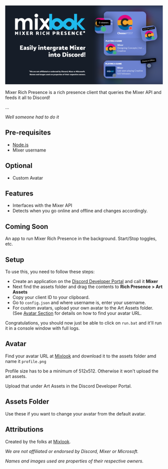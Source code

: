 ![](header.png)

Mixer Rich Presence is a rich presence client that queries the Mixer API and feeds it all to Discord! 

...

*Well someone had to do it*

## Pre-requisites
- [Node.js](https://nodejs.org)
- Mixer username
## Optional
- Custom Avatar

## Features
- Interfaces with the Mixer API
- Detects when you go online and offline and changes accordingly.

## Coming Soon
An app to run Mixer Rich Presence in the background. Start/Stop toggles, etc.

## Setup
To use this, you need to follow these steps:
- Create an application on the [Discord Developer Portal](https://discordapp.com/developers/applications/) and call it **Mixer**
- Next find the assets folder and drag the contents to **Rich Presence > Art Assets**
- Copy your client ID to your clipboard.
- Go to `config.json` and where username is, enter your username.
- For custom avatars, upload your own avatar to the Art Assets folder. (See [Avatar Section](#Avatar) for details on how to find your avatar URL.

Congratulations, you should now just be able to click on `run.bat` and it'll run it in a console window with full logs.

## Avatar

Find your avatar URL at [Mixlook](https://mixlook.ml) and download it to the assets folder amd name it `profile.png`

Profile size has to be a minimum of 512x512. Otherwise it won't upload the art assets.

Upload that under Art Assets in the Discord Developer Portal.

## Assets Folder
Use these if you want to change your avatar from the default avatar.

## Attributions

Created by the folks at [Mixlook](https://github.com/mixlook). 

*We are not affiliated or endorsed by Discord, Mixer or Microsoft.*

*Names and images used are properties of their respective owners.*
